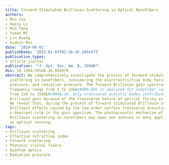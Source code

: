 ```yaml
---
title: Forward Stimulated Brillouin Scattering in Optical Nanofibers
authors:
- Min Cao
- Haisu Li
- Min Tang
- Yuean Mi
- Lin Huang
- Guobin Ren
date: '2019-08-01'
publishDate: '2025-01-03T02:26:45.209147Z'
publication_types:
- article-journal
publication: '*J. Opt. Soc. Am. B, JOSAB*'
doi: 10.1364/JOSAB.36.002079
abstract: We comprehensively investigate the process of forward stimulated Brillouin
  scattering in nanofibers, considering the electrostrictive body force, electrostrictive
  pressure, and radiation pressure. The forward Brillouin gain spectrum in a radio
  frequency range from 1 to 14&#x00A0;GHz is analyzed for nanofiber radii varying
  from 150 to 1500&#x00A0;nm. Only transverse acoustic modes contribute to the forward
  Brillouin gain because of the transverse nature of optical forces in forward scattering.
  We reveal that, during the process of forward stimulated Brillouin scattering, the
  Brillouin effects caused by the low-order surface transverse acoustic modes play
  a dominant role in the gain spectrum. The photoacoustic mechanism of forward stimulated
  Brillouin scattering in nanofibers may open new avenues in many applications, such
  as optical sensing.
tags:
- Brillouin scattering
- Effective refractive index
- Forward scattering
- Photonic crystal fibers
- Quantum optics
- Radiation pressure
---
```

